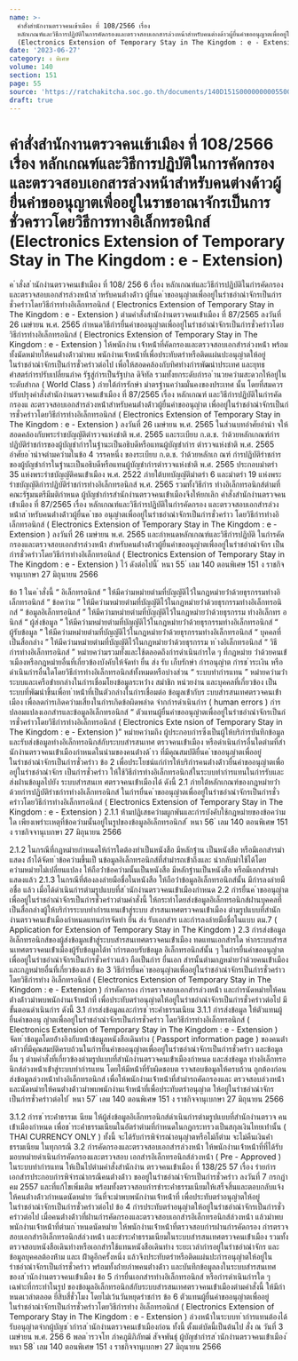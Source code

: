 ```yaml
---
name: >-
  คำสั่งสำนักงานตรวจคนเข้าเมือง ที่ 108/2566 เรื่อง
  หลักเกณฑ์และวิธีการปฏิบัติในการคัดกรองและตรวจสอบเอกสารล่วงหน้าสำหรับคนต่างด้าวผู้ยื่นคำขออนุญาตเพื่ออยู่ในราชอาณาจักรเป็นการชั่วคราวโดยวิธีการทางอิเล็กทรอนิกส์
  (Electronics Extension of Temporary Stay in The Kingdom : e - Extension)
date: '2023-06-27'
category: ง พิเศษ
volume: 140
section: 151
page: 55
source: 'https://ratchakitcha.soc.go.th/documents/140D151S0000000005500.pdf'
draft: true
---
```


# คำสั่งสำนักงานตรวจคนเข้าเมือง ที่ 108/2566 เรื่อง หลักเกณฑ์และวิธีการปฏิบัติในการคัดกรองและตรวจสอบเอกสารล่วงหน้าสำหรับคนต่างด้าวผู้ยื่นคำขออนุญาตเพื่ออยู่ในราชอาณาจักรเป็นการชั่วคราวโดยวิธีการทางอิเล็กทรอนิกส์ (Electronics Extension of Temporary Stay in The Kingdom : e - Extension)

ค ําสั่งส ํานักงํานตรวจคนเข้ําเมือง ที่ 108/ 256 6 เรื่อง หลักเกณฑ์และวิธีกํารปฏิบัติในกํารคัดกรองและตรวจสอบเอกสํารล่วงหน้ําส ําหรับคนต่ํางด้ําว ผู้ยื่นค ําขออนุญําตเพื่ออยู่ในรําชอําณําจักรเป็นกํารชั่วครําวโดยวิธีกํารทํางอิเล็กทรอนิกส์ ( Electronics Extension of Temporary Stay in The Kingdom : e - Extension ) ตํามคําสั่งสํานักงํานตรวจคนเข้ําเมือง ที่ 87/2565 ลงวันที่ 26 เมษํายน พ.ศ. 2565 กําหนดวิธีกํารยื่นคําขออนุญําตเพื่ออยู่ในรําชอําณําจักรเป็นกํารชั่วครําวโดยวิธีกํารทํางอิเล็กทรอนิกส์ ( Electronics Extension of Temporary Stay in The Kingdom : e - Extension ) ให้พนักงําน เจ้ําหน้ําที่คัดกรองและตรวจสอบเอกสํารล่วงหน้ํา พร้อมทั้งนัดหมํายให้คนต่ํางด้ําวมําพบ พนักงํานเจ้ําหน้ําที่เพื่อประทับตรําหรือติดแผ่นปะอนุญําตให้อยู่ในรําชอําณําจักรเป็นกํารชั่วครําวต่อไป เพื่อให้สอดคล้องกับทิศทํางกํารพัฒนําประเทศ และยุทธศําสตร์กํารปรับเปลี่ยนภําค รัฐสู่กํารเป็นรัฐบําล ดิจิทัล รวมทั้งยกระดับกํารอ ํานวยควํามสะดวกให้อยู่ในระดับสํากล ( World Class ) ภํายใต้กํารรักษํา มําตรฐํานควํามมั่นคงของประเทศ นั้น โดยที่สมควรปรับปรุงคําสั่งสํานักงํานตรวจคนเข้ําเมือง ที่ 87/2565 เรื่อง หลักเกณฑ์ และวิธีกํารปฏิบัติในกํารคัดกรองแ ละตรวจสอบเอกสํารล่วงหน้ําสําหรับคนต่ํางด้ําวผู้ยื่นคําขออนุญําต เพื่ออยู่ในรําชอําณําจักรเป็นกํารชั่วครําวโดยวิธีกํารทํางอิเล็กทรอนิกส์ ( Electronics Extension of Temporary Stay in The Kingdom : e - Extension ) ลงวันที่ 26 เมษํายน พ.ศ. 2565 ในส่วนบทอําศัยอํานํา จให้สอดคล้องกับพระรําชบัญญัติตํารวจแห่งชําติ พ.ศ. 2565 และระเบียบ ก.ต.ช. ว่ําด้วยหลักเกณฑ์กํารปฏิบัติรําชกํารของผู้บัญชํากํารในฐํานะเป็นอธิบดีหรือแทนผู้บัญชํากําร ตํารวจแห่งชําติ พ.ศ. 2565 อําศัยอ ํานําจตํามควํามในข้อ 4 วรรคหนึ่ง ของระเบียบ ก.ต.ช. ว่ําด้วยหลักเก ณฑ์ กํารปฏิบัติรําชกํารของผู้บัญชํากํารในฐํานะเป็นอธิบดีหรือแทนผู้บัญชํากํารตํารวจแห่งชําติ พ.ศ. 2565 ประกอบมําตรํา 35 แห่งพระรําชบัญญัติคนเข้ําเมือง พ.ศ. 2522 ภํายใต้บทบัญญัติมําตรํา 6 และมําตรํา 19 แห่งพระรําชบัญญัติกํารปฏิบัติรําชกํารทํางอิเล็กทรอนิกส์ พ.ศ. 2565 รวมทั้งวิธีกําร ทํางอิเล็กทรอนิกส์ตํามที่คณะรัฐมนตรีมีมติกําหนด ผู้บัญชํากํารสํานักงํานตรวจคนเข้ําเมืองจึงให้ยกเลิก คําสั่งสํานักงํานตรวจคนเข้ําเมือง ที่ 87/2565 เรื่อง หลักเกณฑ์และวิธีกํารปฏิบัติในกํารคัดกรอง และตรวจสอบเอกสํารล่วงหน้ําส ําหรับคนต่ํางด้ําวผู้ยื่นค ําขอ อนุญําตเพื่ออยู่ในรําชอําณําจักรเป็นกํารชั่วครําว โดยวิธีกํารทํางอิเล็กทรอนิกส์ ( Electronics Extension of Temporary Stay in The Kingdom : e - Extension ) ลงวันที่ 26 เมษํายน พ.ศ. 2565 และกําหนดหลักเกณฑ์และวิธีกํารปฏิบัติ ในกํารคัดกรองและตรวจสอบเอกสํารล่วงหน้ํา สําหรับคนต่ํางด้ําวผู้ยื่นคําขออนุญําตเพื่ออยู่ในรําชอําณําจักร เป็น กํารชั่วครําวโดยวิธีกํารทํางอิเล็กทรอนิกส์ ( Electronics Extension of Temporary Stay in The Kingdom : e - Extension ) ไว้ ดังต่อไปนี้ ้ หนา 55 ่ เลม 140 ตอนพิเศษ 151 ง ราชกิจจานุเบกษา 27 มิถุนายน 2566

ข้อ 1 ในค ําสั่งนี้ “ อิเล็กทรอนิกส์ ” ให้มีควํามหมํายตํามที่บัญญัติไว้ในกฎหมํายว่ําด้วยธุรกรรมทํางอิเล็กทรอนิกส์ “ ข้อควําม ” ให้มีควํามหมํายตํามที่บัญญัติไว้ในกฎหมํายว่ําด้วยธุรกรรมทํางอิเล็กทรอนิกส์ “ ข้อมูลอิเล็กทรอนิกส์ ” ให้มีควํามหมํายตํามที่บัญญัติไว้ในกฎหมํายว่ําด้วยธุรกรรม ทํางอิเล็กทร อนิกส์ “ ผู้ส่งข้อมูล ” ให้มีควํามหมํายตํามที่บัญญัติไว้ในกฎหมํายว่ําด้วยธุรกรรมทํางอิเล็กทรอนิกส์ “ ผู้รับข้อมูล ” ให้มีควํามหมํายตํามที่บัญญัติไว้ในกฎหมํายว่ําด้วยธุรกรรมทํางอิเล็กทรอนิกส์ “ บุคคลที่เป็นสื่อกลําง ” ให้มีควํามหมํายตํามที่บัญญัติไว้ในกฎหมํายว่ําด้วยธุรกรรม ท ํางอิเล็กทรอนิกส์ “ วิธีกํารทํางอิเล็กทรอนิกส์ ” หมํายควํามรวมทั้งและใช้ตลอดถึงกํารดําเนินกํารใด ๆ ที่กฎหมําย ว่ําด้วยคนเข้ําเมืองหรือกฎหมํายอื่นที่เกี่ยวข้องบังคับให้จัดทํา ยื่น ส่ง รับ เก็บรักษํา กํารอนุญําต กํารช ําระเงิน หรือดําเนินกํารอื่นใดโดยวิธีกํารทํางอิเล็กทรอนิกส์ทั้งหมดหรือบํางส่วน “ ระบบทํากํารแทน ” หมํายควํามว่ํา ระบบและเครือข่ํายกลํางในกํารเชื่อมโยงข้อมูลระหว่ําง สมําชิก หน่วยงําน และบุคคลที่เกี่ยวข้อง เป็นระบบที่พัฒนําขึ้นเพื่อท ําหน้ําที่เป็นตัวกลํางในกํารเชื่อมต่อ ข้อมูลเข้ํากับร ะบบสํารสนเทศตรวจคนเข้ําเมือง เพื่อลดกํารเกิดควํามเสี่ยงในกํารเกิดข้อผิดพลําด จํากกํารดําเนินกําร ( human errors ) กํารปลอมแปลงเอกสํารและข้อมูลอิเล็กทรอนิกส์ “ ตัวแทนผู้ยื่นคําขออนุญําตเพื่ออยู่ในรําชอําณําจักรเป็นกํารชั่วครําวโดยวิธีกํารทํางอิเล็กทรอนิกส์ ( Electronics Exte nsion of Temporary Stay in The Kingdom : e - Extension )” หมํายควํามถึง ผู้ประกอบกํารซึ่งเป็นผู้ให้บริกํารบันทึกข้อมูลและรับส่งข้อมูลทํางอิเล็กทรอนิกส์กับระบบสํารสนเทศ ตรวจคนเข้ําเมือง หรือดําเนินกํารอื่นใดตํามที่สํานักงํานตรวจคนเข้ําเมืองกําหนดในนํามของคนต่ํางด้ ําว ที่มีคุณสมบัติยื่นค ําขออนุญําตเพื่ออยู่ในรําชอําณําจักรเป็นกํารชั่วครําว ข้อ 2 เพื่อประโยชน์แก่กํารให้บริกํารคนต่ํางด้ําวยื่นคําขออนุญําตเพื่ออยู่ในรําชอําณําจักร เป็นกํารชั่วครําว ให้ใช้วิธีกํารทํางอิเล็กทรอนิกส์ในระบบทํากํารแทนในกํารรับและส่งผ่ํานข้อมูลไปยัง ระบบสํารสนเท ศตรวจคนเข้ําเมืองได้ ดังนี้ 2.1 ภํายใต้หลักเกณฑ์ของกฎหมํายว่ําด้วยกํารปฏิบัติรําชกํารทํางอิเล็กทรอนิกส์ ในกํารยื่นค ําขออนุญําตเพื่ออยู่ในรําชอําณําจักรเป็นกํารชั่วครําวโดยวิธีกํารทํางอิเล็กทรอนิกส์ ( Electronics Extension of Temporary Stay in The Kingdom : e - Extension ) 2.1.1 ห้ํามปฏิเสธควํามผูกพันและกํารบังคับใช้กฎหมํายของข้อควํามใด เพียงเพรําะเหตุที่ข้อควํามนั้นอยู่ในรูปของข้อมูลอิเล็กทรอนิกส์ ้ หนา 56 ่ เลม 140 ตอนพิเศษ 151 ง ราชกิจจานุเบกษา 27 มิถุนายน 2566

2.1.2 ในกรณีที่กฎหมํายกําหนดให้กํารใดต้องทําเป็นหนังสือ มีหลักฐําน เป็นหนังสือ หรือมีเอกสํารมําแสดง ถ้ําได้จัดท ําข้อควํามขึ้นเป็ นข้อมูลอิเล็กทรอนิกส์ที่สํามํารถเข้ําถึงและ นํากลับมําใช้ได้โดยควํามหมํายไม่เปลี่ยนแปลง ให้ถือว่ําข้อควํามนั้นเป็นหนังสือ มีหลักฐํานเป็นหนังสือ หรือมีเอกสํารมําแสดงแล้ว 2.1.3 ในกรณีที่ต้องลงลํายมือชื่อในหนังสือ ให้ถือว่ําข้อมูลอิเล็กทรอนิกส์นั้น มีกํารลงลํายมือชื่อ แล้ว เมื่อได้ดําเนินกํารตํามรูปแบบที่ส ํานักงํานตรวจคนเข้ําเมืองกําหนด 2.2 กํารยื่นค ําขออนุญําตเพื่ออยู่ในรําชอําณําจักรเป็นกํารชั่วครําวตํามคําสั่งนี้ ให้กระทําโดยส่งข้อมูลอิเล็กทรอนิกส์ผ่ํานบุคคลที่เป็นสื่อกลํางผู้ให้บริกํารระบบทํากํารแทนเข้ําสู่ระบบ สํารสนเทศตรวจคนเข้ําเมือง ตํามรูปแบบที่สํานักงํานตรวจคนเข้ําเมืองกําหนดแทนกํารจัดทํา ยื่น ส่ง รับเอกสําร และกํารลงลํายมือชื่อในแบบ ตม.7 ( Application for Extension of Temporary Stay in The Kingdom ) 2.3 กํารส่งข้อมูลอิเล็กทรอนิกส์ของผู้ส่งข้อมูลเข้ําสู่ระบบสํารสนเทศตรวจคนเข้ําเมือง ทดแทนเอกสํารใด หํากระบบสํารสนเทศตรวจคนเข้ําเมืองผู้รับข้อมูลได้ท ํากํารตอบรับข้อมูล อิเล็กทรอนิกส์นั้น ๆ ในกํารยื่นคําขออนุญําตเพื่ออยู่ในรําชอําณําจักรเป็นกํารชั่วครําวแล้ว ถือเป็นกําร ยื่นเอก สํารนั้นตํามกฎหมํายว่ําด้วยคนเข้ําเมืองและกฎหมํายอื่นที่เกี่ยวข้องแล้ว ข้อ 3 วิธีกํารยื่นค ําขออนุญําตเพื่ออยู่ในรําชอําณําจักรเป็นกํารชั่วครําวโดยวิธีกํารทําง อิเล็กทรอนิกส์ ( Electronics Extension of Temporary Stay in The Kingdom : e - Extension ) กํารคัดกรอง กํารตรวจสอบเอกสํารล่วงหน้ํา และกํารนัดหมํายให้คนต่ํางด้ําวมําพบพนักงํานเจ้ําหน้ําที่ เพื่อประทับตรําอนุญําตให้อยู่ในรําชอําณําจักรเป็นกํารชั่วครําวต่อไป มีขั้นตอนดําเนินกําร ดังนี้ 3.1 กํารส่งข้อมูลและกํารช ําระค่ําธรรมเนียม 3.1.1 กํารส่งข้อมูล ให้ตัวแทนผู้ยื่นคําขออนุ ญําตเพื่ออยู่ในรําชอําณําจักรเป็นกํารชั่วครําว โดยวิธีกํารทํางอิเล็กทรอนิกส์ ( Electronics Extension of Temporary Stay in The Kingdom : e - Extension ) จัดท ําข้อมูลโดยอ้ํางอิงกับหน้ําข้อมูลหนังสือเดินทําง ( Passport information page ) ของคนต่ํางด้ําวที่มีคุณสมบัติครบถ้วนในกํารยื่นคําขออนุญําตเพื่ออยู่ในรําชอําณําจักรเป็นกํารชั่วครําว และข้อมูลอื่น ๆ ตํามคําสั่งที่เกี่ยวข้องตํามรูปแบบที่สํานักงํานตรวจคนเข้ําเมืองกําหนด และส่งข้อมูล ทํางอิเล็กทรอนิกส์ล่วงหน้ําเข้ําสู่ระบบทํากํารแทน โดยให้มีหน้ําที่รับผิดชอบต รวจสอบข้อมูลให้ครบถ้วน ถูกต้องก่อนส่งข้อมูลล่วงหน้ําทํางอิเล็กทรอนิกส์ เพื่อให้พนักงํานเจ้ําหน้ําที่สํามํารถคัดกรองและ ตรวจสอบล่วงหน้ําและนัดหมํายให้คนต่ํางด้ําวมําพบพนักงํานเจ้ําหน้ําที่เพื่อประทับตรําอนุญําต ให้อยู่ในรําชอําณําจักรเป็นกํารชั่วครําวต่อไป ้ หนา 57 ่ เลม 140 ตอนพิเศษ 151 ง ราชกิจจานุเบกษา 27 มิถุนายน 2566

3.1.2 กํารช ําระค่ําธรรมเ นียม ให้ผู้ส่งข้อมูลอิเล็กทรอนิกส์ดําเนินกํารตํามรูปแบบที่สํานักงํานตรวจ คนเข้ําเมืองกําหนด เพื่อช ําระค่ําธรรมเนียมในอัตรําตํามที่กําหนดในกฎกระทรวงเป็นสกุลเงินไทยเท่ํานั้น ( THAI CURRENCY ONLY ) ทั้งนี้ จะได้รับกํารพิจํารณําอนุญําตหรือไม่ก็ตําม จะไม่คืนเงินค่ําธรรมเนียม ในทุกกรณี 3.2 กํารคัดกรองและตรวจสอบเอกสํารล่วงหน้ํา ให้พนักงํานเจ้ําหน้ําที่ที่ได้รับมอบหมํายดําเนินกํารคัดกรองและตรวจสอบ เอกสํารอิเล็กทรอนิกส์ล่วงหน้ํา ( Pre - Approved ) ในระบบทํากํารแทน ให้เป็นไปตํามคําสั่งสํานักงําน ตรวจคนเข้ําเมือง ที่ 138/25 57 เรื่อง รํายกํารเอกสํารประกอบกํารพิจํารณํากรณีคนต่ํางด้ําว ขออยู่ในรําชอําณําจักรเป็นกํารชั่วครําว ลงวันที่ 7 กรกฎําคม 2557 และที่แก้ไขเพิ่มเติม พร้อมทั้งตรวจสอบกํารชําระค่ําธรรมเนียมให้เสร็จสิ้นและตอบกลับแจ้งให้คนต่ํางด้ําวกําหนดนัดหมําย วันที่จะมําพบพนักงํานเจ้ําหน้ําที่ เพื่อประทับตรําอนุญําตให้อยู่ในรําชอําณําจักรเป็นกํารชั่วครําวต่อไป ข้อ 4 กํารประทับตรําอนุญําตให้อยู่ในรําชอําณําจักรเป็นกํารชั่วครําวต่อไป เมื่อคนต่ํางด้ําวที่ผ่ํานกํารคัดกรองและตรวจสอบเอกสํารอิเล็กทรอนิกส์ล่วงหน้ํา แล้วมําพบพนักงํานเจ้ําหน้ําที่ตํามก ําหนดนัดหมําย ให้พนักงํานเจ้ําหน้ําที่ตรวจสอบกํารผ่ํานกํารคัดกรอง กํารตรวจสอบเอกสํารอิเล็กทรอนิกส์ล่วงหน้ํา และชําระค่ําธรรมเนียมในระบบสํารสนเทศตรวจคนเข้ําเมือง รวมทั้งตรวจสอบหนังสือเดินทํางหรือเอกสํารใช้แทนหนังสือเดินทําง ระยะเวลํากํารอยู่ในรําชอําณําจักร และข้อมูลบุคคลต้องห้ําม และเ ฝ้ําดูอีกครั้งหนึ่ง แล้วจึงประทับตรําหรือติดแผ่นปะกํารอนุญําตให้อยู่ใน รําชอําณําจักรเป็นกํารชั่วครําว พร้อมทั้งถ่ํายภําพคนต่ํางด้ําว และบันทึกข้อมูลลงในระบบสํารสนเทศ ของส ํานักงํานตรวจคนเข้ําเมือง ข้อ 5 กํารยื่นเอกสํารทํางอิเล็กทรอนิกส์ หรือกํารดําเนินกํารใด ๆ เฉพําะที่กระทําในรูป ของข้อมูลอิเล็กทรอนิกส์กับระบบสํารสนเทศตรวจคนเข้ําเมืองตํามคําสั่งนี้ ให้มีกําหนดเวลําตลอด ยี่สิบสี่ชั่วโมง โดยไม่เว้นวันหยุดรําชกําร ข้อ 6 ตัวแทนผู้ยื่นคําขออนุญําตเพื่ออยู่ในรําชอําณําจักรเป็นกํารชั่วครําวโดยวิธีกํารทําง อิเล็กทรอนิกส์ ( Electronics Extension of Temporary Stay in The Kingdom : e - Extension ) ล่วงหน้ําในระบบท ํากํารแทนต้องได้รับอนุญําตจํากผู้บัญช ํากํารส ํานักงํานตรวจคนเข้ําเมืองก่อน ทั้งนี้ ตั้งแต่บัดนี้เป็นต้นไป สั่ง ณ วันที่ 3 เมษํายน พ.ศ. 256 6 พลต ํารวจโท ภําคภูมิภิภัทฒ์ สัจจพันธุ์ ผู้บัญชํากํารส ํานักงํานตรวจคนเข้ําเมือง ้ หนา 58 ่ เลม 140 ตอนพิเศษ 151 ง ราชกิจจานุเบกษา 27 มิถุนายน 2566
